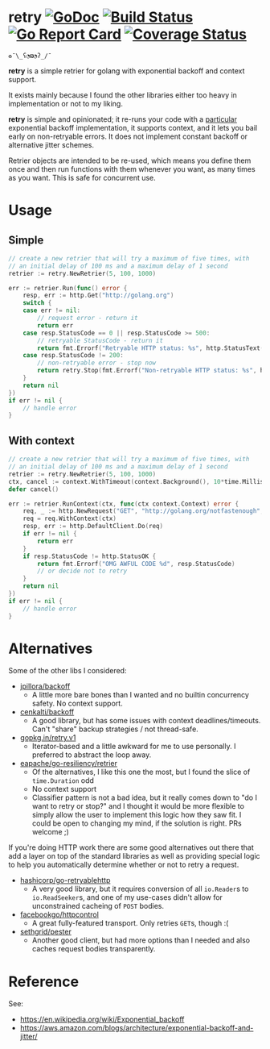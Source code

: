 # retry [![GoDoc](https://godoc.org/github.com/flowchartsman/retry?status.svg)](https://godoc.org/github.com/flowchartsman/retry) [![Build Status](https://img.shields.io/travis/flowchartsman/retry.svg)](https://travis-ci.org/flowchartsman/v8) [![Go Report Card](https://goreportcard.com/badge/github.com/flowchartsman/retry)](https://goreportcard.com/report/github.com/flowchartsman/retry) [![Coverage Status](https://img.shields.io/coveralls/github/flowchartsman/retry.svg)](https://coveralls.io/github/flowchartsman/retry?branch=master)
`♻️¯\_ʕ◔ϖ◔ʔ_/¯`

**retry** is a simple retrier for golang with exponential backoff and context support.

It exists mainly because I found the other libraries either too heavy in implementation or not to my liking.

**retry** is simple and opinionated; it re-runs your code with a [particular](https://aws.amazon.com/blogs/architecture/exponential-backoff-and-jitter/) exponential backoff implementation, it supports context, and it lets you bail early on non-retryable errors. It does not implement constant backoff or alternative jitter schemes.

Retrier objects are intended to be re-used, which means you define them once and then run functions with them whenever you want, as many times as you want. This is safe for concurrent use.

# Usage

## Simple
```go
// create a new retrier that will try a maximum of five times, with
// an initial delay of 100 ms and a maximum delay of 1 second
retrier := retry.NewRetrier(5, 100, 1000)

err := retrier.Run(func() error {
    resp, err := http.Get("http://golang.org")
    switch {
    case err != nil:
        // request error - return it
        return err
    case resp.StatusCode == 0 || resp.StatusCode >= 500:
        // retryable StatusCode - return it
        return fmt.Errorf("Retryable HTTP status: %s", http.StatusText(resp.StatusCode))
    case resp.StatusCode != 200:
        // non-retryable error - stop now
        return retry.Stop(fmt.Errorf("Non-retryable HTTP status: %s", http.StatusText(resp.StatusCode)))
    }
    return nil
})
if err != nil {
    // handle error
}
```

## With context
```go
// create a new retrier that will try a maximum of five times, with
// an initial delay of 100 ms and a maximum delay of 1 second
retrier := retry.NewRetrier(5, 100, 1000)
ctx, cancel := context.WithTimeout(context.Background(), 10*time.Millisecond)
defer cancel()

err := retrier.RunContext(ctx, func(ctx context.Context) error {
    req, _ := http.NewRequest("GET", "http://golang.org/notfastenough", nil)
    req = req.WithContext(ctx)
    resp, err := http.DefaultClient.Do(req)
    if err != nil {
        return err
    }
    if resp.StatusCode != http.StatusOK {
        return fmt.Errorf("OMG AWFUL CODE %d", resp.StatusCode)
        // or decide not to retry
    }
    return nil
})
if err != nil {
    // handle error
}
```

# Alternatives

Some of the other libs I considered:
- [jpillora/backoff](https://github.com/jpillora/backoff)
  - A little more bare bones than I wanted and no builtin concurrency safety. No context support.
- [cenkalti/backoff](https://github.com/cenkalti/backoff)
  - A good library, but has some issues with context deadlines/timeouts. Can't "share" backup strategies / not thread-safe.
- [gopkg.in/retry.v1](https://gopkg.in/retry.v1)
  - Iterator-based and a little awkward for me to use personally. I preferred to abstract the loop away.
- [eapache/go-resiliency/retrier](https://godoc.org/github.com/eapache/go-resiliency/retrier)
  - Of the alternatives, I like this one the most, but I found the slice of `time.Duration` odd
  - No context support
  - Classifier pattern is not a bad idea, but it really comes down to "do I want to retry or stop?" and I thought it would be more flexible to simply allow the user to implement this logic how they saw fit. I could be open to changing my mind, if the solution is right. PRs welcome ;)

If you're doing HTTP work there are some good alternatives out there that add a layer on top of the standard libraries as well as providing special logic to help you automatically determine whether or not to retry a request.

- [hashicorp/go-retryablehttp](https://github.com/hashicorp/go-retryablehttp)
  - A very good library, but it requires conversion of all `io.Reader`s to `io.ReadSeeker`s, and one of my use-cases didn't allow for unconstrained cacheing of `POST` bodies.
- [facebookgo/httpcontrol](https://github.com/facebookgo/httpcontrol)
  - A great fully-featured transport. Only retries `GET`s, though :(
- [sethgrid/pester](https://github.com/sethgrid/pester)
  - Another good client, but had more options than I needed and also caches request bodies transparently.

# Reference

See:
* https://en.wikipedia.org/wiki/Exponential_backoff
* https://aws.amazon.com/blogs/architecture/exponential-backoff-and-jitter/
